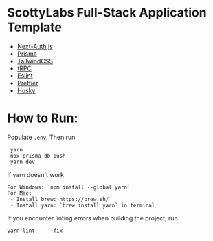 # ScottyLabs Full-Stack Application Template

- [Next-Auth.js](https://next-auth.js.org)
- [Prisma](https://prisma.io)
- [TailwindCSS](https://tailwindcss.com)
- [tRPC](https://trpc.io)
- [Eslint](https://eslint.org/docs/latest/)
- [Prettier](https://prettier.io/docs/en/)
- [Husky](https://typicode.github.io/husky/#/)

# How to Run:

Populate `.env`. Then run

```
 yarn
 npx prisma db push
 yarn dev
```

If `yarn` doesn't work

```
For Windows: `npm install --global yarn`
For Mac:
 - Install brew: https://brew.sh/
 - Install yarn: `brew install yarn` in terminal
```

If you encounter linting errors when building the project, run
```
yarn lint -- --fix
```
